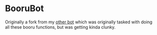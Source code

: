 # BooruBot

Originally a fork from my [other bot](https://github.com/snowsune/fops-bot)
which was originally tasked with doing all these booru functions, but was getting kinda clunky.
